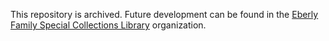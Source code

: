 This repository is archived. Future development can be found in the [Eberly Family Special Collections Library](https://github.com/psuscl/collections-as-data) organization.
